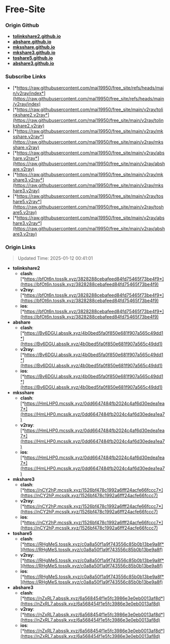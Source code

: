 # Free-Site

### Origin Github

- [**tolinkshare2.github.io**](https://github.com/tolinkshare2/tolinkshare2.github.io)
- [**abshare.github.io**](https://github.com/abshare/abshare.github.io)
- [**mksshare.github.io**](https://github.com/mksshare/mksshare.github.io)
- [**mkshare3.github.io**](https://github.com/mkshare3/mkshare3.github.io)
- [**toshare5.github.io**](https://github.com/toshare5/toshare5.github.io)
- [**abshare3.github.io**](https://github.com/abshare3/abshare3.github.io)

### Subscribe Links

- [*https://raw.githubusercontent.com/mai19950/free_site/refs/heads/main/v2ray/index*](https://raw.githubusercontent.com/mai19950/free_site/refs/heads/main/v2ray/index)
- [*https://raw.githubusercontent.com/mai19950/free_site/main/v2ray/tolinkshare2.v2ray*](https://raw.githubusercontent.com/mai19950/free_site/main/v2ray/tolinkshare2.v2ray)
- [*https://raw.githubusercontent.com/mai19950/free_site/main/v2ray/mksshare.v2ray*](https://raw.githubusercontent.com/mai19950/free_site/main/v2ray/mksshare.v2ray)
- [*https://raw.githubusercontent.com/mai19950/free_site/main/v2ray/abshare.v2ray*](https://raw.githubusercontent.com/mai19950/free_site/main/v2ray/abshare.v2ray)
- [*https://raw.githubusercontent.com/mai19950/free_site/main/v2ray/mkshare3.v2ray*](https://raw.githubusercontent.com/mai19950/free_site/main/v2ray/mkshare3.v2ray)
- [*https://raw.githubusercontent.com/mai19950/free_site/main/v2ray/toshare5.v2ray*](https://raw.githubusercontent.com/mai19950/free_site/main/v2ray/toshare5.v2ray)
- [*https://raw.githubusercontent.com/mai19950/free_site/main/v2ray/abshare3.v2ray*](https://raw.githubusercontent.com/mai19950/free_site/main/v2ray/abshare3.v2ray)

### Origin Links

> Updated Time: 2025-01-12 00:41:01

- **tolinkshare2**
  - **clash**: [*https://bfOt6n.tosslk.xyz/3828288cebafeed84fd75465f73be4f9*](https://bfOt6n.tosslk.xyz/3828288cebafeed84fd75465f73be4f9)
  - **v2ray**: [*https://bfOt6n.tosslk.xyz/3828288cebafeed84fd75465f73be4f9*](https://bfOt6n.tosslk.xyz/3828288cebafeed84fd75465f73be4f9)
  - **ios**: [*https://bfOt6n.tosslk.xyz/3828288cebafeed84fd75465f73be4f9*](https://bfOt6n.tosslk.xyz/3828288cebafeed84fd75465f73be4f9)
- **abshare**
  - **clash**: [*https://Bv6DGU.absslk.xyz/4b0bed5fa0f850e681f907a565c49dd1*](https://Bv6DGU.absslk.xyz/4b0bed5fa0f850e681f907a565c49dd1)
  - **v2ray**: [*https://Bv6DGU.absslk.xyz/4b0bed5fa0f850e681f907a565c49dd1*](https://Bv6DGU.absslk.xyz/4b0bed5fa0f850e681f907a565c49dd1)
  - **ios**: [*https://Bv6DGU.absslk.xyz/4b0bed5fa0f850e681f907a565c49dd1*](https://Bv6DGU.absslk.xyz/4b0bed5fa0f850e681f907a565c49dd1)
- **mksshare**
  - **clash**: [*https://HmLHP0.mcsslk.xyz/0dd6647484fb2024c4af6d30edea1ea7*](https://HmLHP0.mcsslk.xyz/0dd6647484fb2024c4af6d30edea1ea7)
  - **v2ray**: [*https://HmLHP0.mcsslk.xyz/0dd6647484fb2024c4af6d30edea1ea7*](https://HmLHP0.mcsslk.xyz/0dd6647484fb2024c4af6d30edea1ea7)
  - **ios**: [*https://HmLHP0.mcsslk.xyz/0dd6647484fb2024c4af6d30edea1ea7*](https://HmLHP0.mcsslk.xyz/0dd6647484fb2024c4af6d30edea1ea7)
- **mkshare3**
  - **clash**: [*https://nCY2hP.mcsslk.xyz/1526bf478c1992a6fff24acfe66fccc7*](https://nCY2hP.mcsslk.xyz/1526bf478c1992a6fff24acfe66fccc7)
  - **v2ray**: [*https://nCY2hP.mcsslk.xyz/1526bf478c1992a6fff24acfe66fccc7*](https://nCY2hP.mcsslk.xyz/1526bf478c1992a6fff24acfe66fccc7)
  - **ios**: [*https://nCY2hP.mcsslk.xyz/1526bf478c1992a6fff24acfe66fccc7*](https://nCY2hP.mcsslk.xyz/1526bf478c1992a6fff24acfe66fccc7)
- **toshare5**
  - **clash**: [*https://RHgMeS.tosslk.xyz/c0a8a50f1a9f743556c85b0b13be9a8f*](https://RHgMeS.tosslk.xyz/c0a8a50f1a9f743556c85b0b13be9a8f)
  - **v2ray**: [*https://RHgMeS.tosslk.xyz/c0a8a50f1a9f743556c85b0b13be9a8f*](https://RHgMeS.tosslk.xyz/c0a8a50f1a9f743556c85b0b13be9a8f)
  - **ios**: [*https://RHgMeS.tosslk.xyz/c0a8a50f1a9f743556c85b0b13be9a8f*](https://RHgMeS.tosslk.xyz/c0a8a50f1a9f743556c85b0b13be9a8f)
- **abshare3**
  - **clash**: [*https://nZxRL7.absslk.xyz/6a568454f1e5fc3986e3e0eb0013af8d*](https://nZxRL7.absslk.xyz/6a568454f1e5fc3986e3e0eb0013af8d)
  - **v2ray**: [*https://nZxRL7.absslk.xyz/6a568454f1e5fc3986e3e0eb0013af8d*](https://nZxRL7.absslk.xyz/6a568454f1e5fc3986e3e0eb0013af8d)
  - **ios**: [*https://nZxRL7.absslk.xyz/6a568454f1e5fc3986e3e0eb0013af8d*](https://nZxRL7.absslk.xyz/6a568454f1e5fc3986e3e0eb0013af8d)
